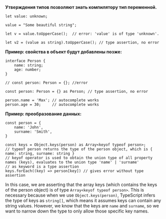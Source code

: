 **Утверждения типов позволяют знать компилятору тип переменной.**

```
let value: unknown;

value = "Some beautiful string";

let v = value.toUpperCase();  // error: 'value' is of type 'unknown'.

let v2 = (value as string).toUpperCase(); // type assertion, no error
```

**Пример: свойства в объект будут добавлены позже:**
```
interface Person {
    name: string;
    age: number;
}

// const person: Person = {}; //error

const person: Person = {} as Person; // type assertion, no error

person.name = 'Max'; // autocomplete works
person.age = 30;     // autocomplete works
```

**Пример: преобразование данных:**
```
const person = {
    name: 'John',
    surname: 'Smith',
}

const keys = Object.keys(person) as Array<keyof typeof person>;
// typeof person returns the type of the person object, which is { name: string, surname: string }
// keyof operator is used to obtain the union type of all property names (keys), evaluates to the union type 'name' | 'surname'
// as keyword is a type assertion
keys.forEach((key) => person[key]) // gives error without type assertion
```
In this case, we are asserting that the array keys (which contains the keys of the person object) is of type `Array<keyof typeof person>`. 
This is necessary because when we use `Object.keys(person)`, TypeScript infers the type of keys as `string[]`, 
which means it assumes keys can contain any string values. 
However, we know that the keys are `name` and `surname`, so we want to narrow down the type to only allow those specific key names.


